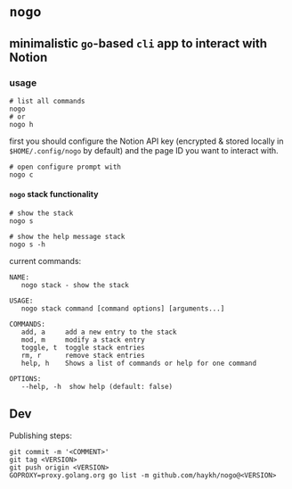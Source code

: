 # `nogo`
## minimalistic `go`-based `cli` app to interact with Notion

### usage

```shell
# list all commands
nogo
# or
nogo h
```

first you should configure the Notion API key (encrypted & stored locally in `$HOME/.config/nogo` by default) and the page ID you want to interact with.

```shell
# open configure prompt with
nogo c
```

#### `nogo` stack functionality
```shell
# show the stack
nogo s

# show the help message stack
nogo s -h
```

current commands:
```shell
NAME:
   nogo stack - show the stack

USAGE:
   nogo stack command [command options] [arguments...]

COMMANDS:
   add, a     add a new entry to the stack
   mod, m     modify a stack entry
   toggle, t  toggle stack entries
   rm, r      remove stack entries
   help, h    Shows a list of commands or help for one command

OPTIONS:
   --help, -h  show help (default: false)
```

## Dev

Publishing steps:

```shell
git commit -m '<COMMENT>'
git tag <VERSION>
git push origin <VERSION>
GOPROXY=proxy.golang.org go list -m github.com/haykh/nogo@<VERSION>
```
